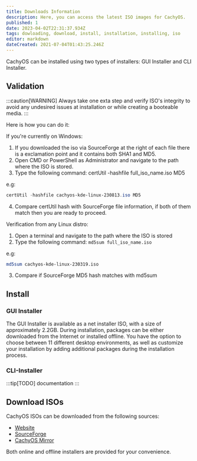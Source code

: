 ```yaml
---
title: Downloads Information
description: Here, you can access the latest ISO images for CachyOS.
published: 1
date: 2023-04-02T22:31:37.934Z
tags: dowloading, download, install, installation, installing, iso
editor: markdown
dateCreated: 2021-07-04T01:43:25.246Z
---
```


CachyOS can be installed using two types of installers: GUI Installer and CLI Installer.

Validation
----------

:::caution[WARNING]
Always take one exta step and verify ISO's integrity to avoid any undesired issues at installation or while creating a booteable media.
:::

Here is how you can do it:

If you're currently on Windows:

1. If you downloaded the iso via SourceForge at the right of each file there is a exclamation point and it contains both SHA1 and MD5.
2. Open CMD or PowerShell as Administrator and navigate to the path where the ISO is stored.
3. Type the following command: certUtil -hashfile full_iso_name.iso MD5

e.g:
```powershell
certUtil -hashfile cachyos-kde-linux-230813.iso MD5
```

4. Compare certUtil hash with SourceForge file information, if both of them match then you are ready to proceed.

Verification from any Linux distro:

1. Open a terminal and navigate to the path where the ISO is stored
2. Type the following command: `md5sum full_iso_name.iso`

e.g:
```sh
md5sum cachyos-kde-linux-230319.iso
```

3. Compare if SourceForge MD5 hash matches with md5sum


Install
-------

### GUI Installer

The GUI Installer is available as a net installer ISO, with a size of approximately 2.2GB. During installation, packages can be either downloaded from the Internet or installed offline. You have the option to choose between 11 different desktop environments, as well as customize your installation by adding additional packages during the installation process.

### CLI-Installer

:::tip[TODO]
documentation
:::

Download ISOs
-------------

CachyOS ISOs can be downloaded from the following sources:

*   [Website](https://cachyos.org/download)
*   [SourceForge](https://sourceforge.net/projects/cachyos-arch/files/)
*   [CachyOS Mirror](https://mirror.cachyos.org/ISO/)

Both online and offline installers are provided for your convenience.
